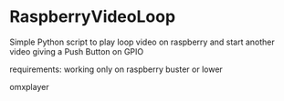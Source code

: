 # RaspberryVideoLoop
Simple Python script to play loop video on raspberry and start another video giving a Push Button on GPIO


requirements:
working only on raspberry buster or lower

omxplayer
